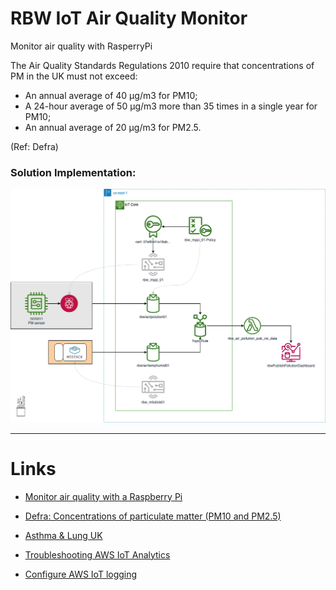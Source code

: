 # RBW IoT Air Quality Monitor
Monitor air quality with RasperryPi

The Air Quality Standards Regulations 2010 require that concentrations of PM in the UK must not exceed:
* An annual average of 40 µg/m3 for PM10;
* A 24-hour average of 50 µg/m3 more than 35 times in a single year for PM10;
* An annual average of 20 µg/m3 for PM2.5.

(Ref: Defra)

### Solution Implementation:
![image info](./iot-v0.4-air_quality.png)
    
  ---

# Links
* [Monitor air quality with a Raspberry Pi](https://www.raspberrypi.com/news/monitor-air-quality-with-a-raspberry-pi/)
* [Defra: Concentrations of particulate matter (PM10 and PM2.5)](https://www.gov.uk/government/statistics/air-quality-statistics/concentrations-of-particulate-matter-pm10-and-pm25)
* [Asthma &amp; Lung UK](https://www.blf.org.uk/taskforce/data-tracker/air-quality/pm25)

* [Troubleshooting AWS IoT Analytics](https://docs.aws.amazon.com/iotanalytics/latest/userguide/troubleshoot.html#pipeline-no-data)
* [Configure AWS IoT logging](https://docs.aws.amazon.com/iot/latest/developerguide/configure-logging.html#fine-logging-cli)
